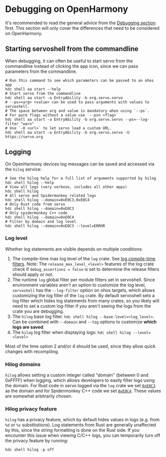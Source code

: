 # Debugging on OpenHarmony

It's recommended to read the general advice from the [Debugging section](debugging.md) first.
This section will only cover the differences that need to be considered on OpenHarmony.

## Starting servoshell from the commandline

When debugging, it can often be useful to start servo from the commandline instead of clicking the app icon, since we can pass parameters from the commandline.

```shell
# Run this command to see which parameters can be passed to an ohos app
hdc shell aa start --help 
# Start servo from the commandline
hdc shell aa start -a EntryAbility -b org.servo.servo
# --ps=<arg> <value> can be used to pass arguments with values to servoshell.
# The space between arg and value is mandatory when using `--ps`.
# For pure flags without a value use `--psn <flag>`
hdc shell aa start -a EntryAbility -b org.servo.servo --ps=--log-filter "warn"
# Use `-U <url>` to let servo load a custom URL.
hdc shell aa start -a EntryAbility -b org.servo.servo -U https://servo.org
```

## Logging

On OpenHarmony devices log messages can be saved and accessed via the `hilog` service:

```shell
# See the hilog help for a full list of arguments supported by hilog
hdc shell hilog --help
# View all logs (very verbose, includes all other apps)
hdc shell hilog
# All servo and Spidermonkey related logs
hdc shell hilog --domain=0xE0C3,0xE0C4
# Only Rust code from servo
hdc shell hilog --domain=0xE0C3
# Only spidermonkey C++ code
hdc shell hilog --domain=0xE0C4
# Filter by domain and log level
hdc shell hilog --domain=0xE0C3 --level=ERROR
```

### Log level

Whether log statements are visible depends on multiple conditions: 

1. The compile-time max log level of the `log` crate. See [log compile-time filters].
  Note: The `release_max_level_<level>` features of the log crate check if `debug_assertions = false` is set
  to determine the release filters should apply or not. 
2. The runtime `log` global filter per module filters set in servoshell. Since environment variables aren't an
  option to customize the log level, `servoshell` has the `--log-filter` option on ohos targets, which allows
  customizing the log filter of the `log` crate. 
  By default servoshell sets a log filter which hides log statements from many crates, so you likely will need to 
  set a custom log-filter if you aren't seeing the logs from the crate you are debugging.
3. The `hilog` base log filter. `hdc shell hilog --base-level=<log_level>`. Can be combined with `--domain` and `--tag`
  options to customize **which logs are saved**. 
4. The `hilog` log filter when displaying logs: `hdc shell hilog --level=<level>`

Most of the time option 2 and/or 4 should be used, since they allow quick changes with recompiling.

[log compile-time filters]: https://docs.rs/log/latest/log/#compile-time-filters

### Hilog domains

`hilog` allows setting a custom integer called "domain" (between 0 and 0xFFFF) when logging, which allows developers to easily filter logs using the domain. 
For Rust code in servo logged via the `log` crate we set [`0xE0C3`] as the domain and for Spidermonkey C++ code we set [`0xE0C4`]. 
These values are somewhat arbitrarily chosen.

[`0xE0C3`]: https://github.com/servo/servo/blob/384d8f1ff895f070397b7a5a384428b1678416c5/ports/servoshell/egl/ohos.rs#L420
[`0xE0C4`]: <TODO - link pending SM PR being merged.>

### Hilog privacy feature

`hilog` has a privacy feature, which by default hides values in logs (e.g. from `%d` or `%s` substitutions). 
Log statements from Rust are generally unaffected by this, since the string formatting is done on the Rust side.
If you encounter this issue when viewing C/C++ logs, you can temporarily turn off the privacy feature by running:

```shell
hdc shell hilog -p off
```
